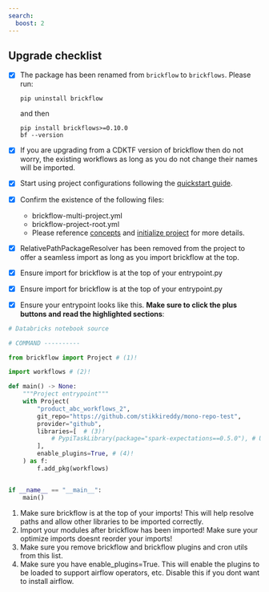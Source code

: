 ```yaml
---
search:
  boost: 2 
---
```


## Upgrade checklist

* [x] The package has been renamed from `brickflow` to `brickflows`. Please run:

    ```
    pip uninstall brickflow
    ```
    
    and then
    
    ```
    pip install brickflows>=0.10.0
    bf --version
    ```

* [x] If you are upgrading from a CDKTF version of brickflow then do not worry, the existing workflows as long as you do
  not change their names will be imported.

* [x] Start using project configurations following the [quickstart guide](../../bundles-quickstart/#brickflow-projects-setup).

* [x] Confirm the existence of the following files:

  * brickflow-multi-project.yml
  * brickflow-project-root.yml
  * Please reference [concepts](../../bundles-quickstart/#concepts)
    and [initialize project](../../bundles-quickstart/#initialize-project) for more details.

* [x] RelativePathPackageResolver has been removed from the project to offer a seamless import
  as long as you import brickflow at the top.

* [x] Ensure import for brickflow is at the top of your entrypoint.py

* [x] Ensure import for brickflow is at the top of your entrypoint.py


* [x] Ensure your entrypoint looks like this. **Make sure to click the plus buttons and read the highlighted sections**:

```python linenums="1" hl_lines="5 7 15 18"
# Databricks notebook source

# COMMAND ----------

from brickflow import Project # (1)!

import workflows # (2)!

def main() -> None:
    """Project entrypoint"""
    with Project(
        "product_abc_workflows_2",
        git_repo="https://github.com/stikkireddy/mono-repo-test",
        provider="github",
        libraries=[  # (3)!
            # PypiTaskLibrary(package="spark-expectations==0.5.0"), # Uncomment if spark-expectations is needed
        ],
        enable_plugins=True, # (4)!
    ) as f:
        f.add_pkg(workflows)


if __name__ == "__main__":
    main()
```

1. Make sure brickflow is at the top of your imports! This will help resolve paths and allow other libraries to be
   imported correctly.
2. Import your modules after brickflow has been imported! Make sure your optimize imports doesnt reorder your imports!
3. Make sure you remove brickflow and brickflow plugins and cron utils from this list.
4. Make sure you have enable_plugins=True. This will enable the plugins to be loaded to support airflow operators, etc.
   Disable this if you dont want to install airflow.


